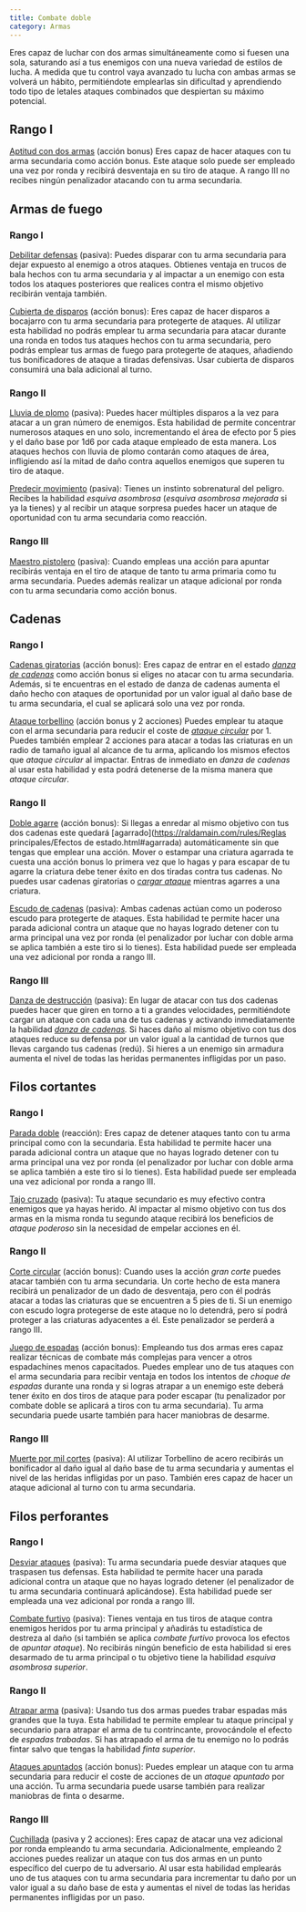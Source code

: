 ```yaml
---
title: Combate doble
category: Armas
---
```


Eres capaz de luchar con dos armas simultáneamente como si fuesen una sola, saturando así a tus enemigos con una nueva variedad de estilos de lucha. A medida que tu control vaya avanzado tu lucha con ambas armas se volverá un hábito, permitiéndote emplearlas sin dificultad y aprendiendo todo tipo de letales ataques combinados que despiertan su máximo potencial.

## Rango I

<u>Aptitud con dos armas</u> (acción bonus) Eres capaz de hacer ataques con tu arma secundaria como acción bonus. Este ataque solo puede ser empleado una vez por ronda y recibirá desventaja en su tiro de ataque. A rango III no recibes ningún penalizador atacando con tu arma secundaria.

## Armas de fuego  

### Rango I 

<u>Debilitar defensas</u> (pasiva): Puedes disparar con tu arma secundaria para dejar expuesto al enemigo a otros ataques. Obtienes ventaja en trucos de bala hechos con tu arma secundaria y al impactar a un enemigo con esta todos los ataques posteriores que realices contra el mismo objetivo recibirán ventaja también. 

<u>Cubierta de disparos</u> (acción bonus): Eres capaz de hacer disparos a bocajarro con tu arma secundaria para protegerte de ataques. Al utilizar esta habilidad no podrás emplear tu arma secundaria para atacar durante una ronda en todos tus ataques hechos con tu arma secundaria, pero podrás emplear tus armas de fuego para protegerte de ataques, añadiendo tus bonificadores de ataque a tiradas defensivas. Usar cubierta de disparos consumirá una bala adicional al turno. 

### Rango II

<u>Lluvia de plomo</u> (pasiva): Puedes hacer múltiples disparos a la vez para atacar a un gran número de enemigos. Esta habilidad de permite concentrar numerosos ataques en uno solo, incrementando el área de efecto por 5 pies y el daño base por 1d6 por cada ataque empleado de esta manera. Los ataques hechos con lluvia de plomo contarán como ataques de área, infligiendo así la mitad de daño contra aquellos enemigos que superen tu tiro de ataque. 

<u>Predecir movimiento</u> (pasiva): Tienes un instinto sobrenatural del peligro. Recibes la habilidad *esquiva asombrosa* (*esquiva asombrosa mejorada* si ya la tienes) y al recibir un ataque sorpresa puedes hacer un ataque de oportunidad con tu arma secundaria como reacción. 

### Rango III 

<u>Maestro pistolero</u> (pasiva): Cuando empleas una acción para apuntar recibirás ventaja en el tiro de ataque de tanto tu arma primaria como tu arma secundaria. Puedes además realizar un ataque adicional por ronda con tu arma secundaria como acción bonus.

## Cadenas  

### Rango I 

<u>Cadenas giratorias</u> (acción bonus): Eres capaz de entrar en el estado *[danza de cadenas](https://raldamain.com/rules/Rangos/Armas/cadenas.html#rango-i)* como acción bonus si eliges no atacar con tu arma secundaria. Además, si te encuentras en el estado de danza de cadenas aumenta el daño hecho con ataques de oportunidad por un valor igual al daño base de tu arma secundaria, el cual se aplicará solo una vez por ronda.

<u>Ataque torbellino</u> (acción bonus y 2 acciones) Puedes emplear tu ataque con el arma secundaria para reducir el coste de *[ataque circular](https://raldamain.com/rules/Rangos/Armas/cadenas.html#rango-ii)* por 1. Puedes también emplear 2 acciones para atacar a todas las criaturas en un radio de tamaño igual al alcance de tu arma, aplicando los mismos efectos que *ataque circular* al impactar. Entras de inmediato en *danza de cadenas* al usar esta habilidad y esta podrá detenerse de la misma manera que *ataque circular*. 

### Rango II 

<u>Doble agarre</u> (acción bonus): Si llegas a enredar al mismo objetivo con tus dos cadenas este quedará [agarrado](https://raldamain.com/rules/Reglas principales/Efectos de estado.html#agarrada) automáticamente sin que tengas que emplear una acción. Mover o estampar una criatura agarrada te cuesta una acción bonus lo primera vez que lo hagas y para escapar de tu agarre la criatura debe tener éxito en dos tiradas contra tus cadenas. No puedes usar cadenas giratorias o *[cargar ataque](https://raldamain.com/rules/Rangos/Armas/cadenas.html#rango-ii)* mientras agarres a una criatura. 

<u>Escudo de cadenas</u> (pasiva): Ambas cadenas actúan como un poderoso escudo para protegerte de ataques. Esta habilidad te permite hacer una parada adicional contra un ataque que no hayas logrado detener con tu arma principal una vez por ronda (el penalizador por luchar con doble arma se aplica también a este tiro si lo tienes). Esta habilidad puede ser empleada una vez adicional por ronda a rango III.

### Rango III 

<u>Danza de destrucción</u> (pasiva): En lugar de atacar con tus dos cadenas puedes hacer que giren en torno a ti a grandes velocidades, permitiéndote cargar un ataque con cada una de tus cadenas y activando inmediatamente la habilidad *[danza de cadenas](https://raldamain.com/rules/Rangos/Armas/cadenas.html#rango-i).* Si haces daño al mismo objetivo con tus dos ataques reduce su defensa por un valor igual a la cantidad de turnos que llevas cargando tus cadenas (redú). Si hieres a un enemigo sin armadura aumenta el nivel de todas las heridas permanentes infligidas por un paso. 

## Filos cortantes

### Rango I

<u>Parada doble</u> (reacción): Eres capaz de detener ataques tanto con tu arma principal como con la secundaria. Esta habilidad te permite hacer una parada adicional contra un ataque que no hayas logrado detener con tu arma principal una vez por ronda (el penalizador por luchar con doble arma se aplica también a este tiro si lo tienes). Esta habilidad puede ser empleada una vez adicional por ronda a rango III.

<u>Tajo cruzado</u> (pasiva): Tu ataque secundario es muy efectivo contra enemigos que ya hayas herido. Al impactar al mismo objetivo con tus dos armas en la misma ronda tu segundo ataque recibirá los beneficios de *ataque poderoso* sin la necesidad de empelar acciones en él.

### Rango II

<u>Corte circular</u> (acción bonus): Cuando uses la acción *gran corte* puedes atacar también con tu arma secundaria. Un corte hecho de esta manera recibirá un penalizador de un dado de desventaja, pero con él podrás atacar a todas las criaturas que se encuentren a 5 pies de ti. Si un enemigo con escudo logra protegerse de este ataque no lo detendrá, pero sí podrá proteger a las criaturas adyacentes a él. Este penalizador se perderá a rango III.

<u>Juego de espadas</u> (acción bonus): Empleando tus dos armas eres capaz realizar técnicas de combate más complejas para vencer a otros espadachines menos capacitados. Puedes emplear uno de tus ataques con el arma secundaria para recibir ventaja en todos los intentos de *choque de espadas* durante una ronda y si logras atrapar a un enemigo este deberá tener éxito en dos tiros de ataque para poder escapar (tu penalizador por combate doble se aplicará a tiros con tu arma secundaria). Tu arma secundaria puede usarte también para hacer maniobras de desarme. 

### Rango III

<u>Muerte por mil cortes</u> (pasiva): Al utilizar Torbellino de acero recibirás un bonificador al daño igual al daño base de tu arma secundaria y aumentas el nivel de las heridas infligidas por un paso. También eres capaz de hacer un ataque adicional al turno con tu arma secundaria.

## Filos perforantes

### Rango I

<u>Desviar ataques</u> (pasiva): Tu arma secundaria puede desviar ataques que traspasen tus defensas. Esta habilidad te permite hacer una parada adicional contra un ataque que no hayas logrado detener (el penalizador de tu arma secundaria continuará aplicándose). Esta habilidad puede ser empleada una vez adicional por ronda a rango III.

<u>Combate furtivo</u> (pasiva): Tienes ventaja en tus tiros de ataque contra enemigos heridos por tu arma principal y añadirás tu estadística de destreza al daño (si también se aplica *combate furtivo* provoca los efectos de *apuntar ataque*). No recibirás ningún beneficio de esta habilidad si eres desarmado de tu arma principal o tu objetivo tiene la habilidad *esquiva asombrosa superior*.

### Rango II

<u>Atrapar arma</u> (pasiva): Usando tus dos armas puedes trabar espadas más grandes que la tuya. Esta habilidad te permite emplear tu ataque principal y secundario para atrapar el arma de tu contrincante, provocándole el efecto de *espadas trabadas*. Si has atrapado el arma de tu enemigo no lo podrás fintar salvo que tengas la habilidad *finta superior*.

<u>Ataques apuntados</u> (acción bonus): Puedes emplear un ataque con tu arma secundaria para reducir el coste de acciones de un *ataque apuntado* por una acción. Tu arma secundaria puede usarse también para realizar maniobras de finta o desarme.

### Rango III

<u>Cuchillada</u> (pasiva y 2 acciones): Eres capaz de atacar una vez adicional por ronda empleando tu arma secundaria. Adicionalmente, empleando 2 acciones puedes realizar un ataque con tus dos armas en un punto específico del cuerpo de tu adversario. Al usar esta habilidad emplearás uno de tus ataques con tu arma secundaria para incrementar tu daño por un valor igual a su daño base de esta y aumentas el nivel de todas las heridas permanentes infligidas por un paso. 

